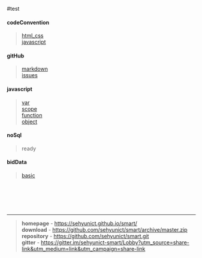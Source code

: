 #test

#### codeConvention
> [html_css](https://github.com/sehyunict/smart/tree/master/codeConvention/html_css)<br/>
> [javascript](https://github.com/sehyunict/smart/tree/master/codeConvention/javascript)

#### gitHub
> [markdown](https://github.com/sehyunict/smart/tree/master/gitHub/markdown)<br/>
> [issues](https://github.com/sehyunict/smart/tree/master/gitHub/issues)

#### javascript
> [var](https://github.com/sehyunict/smart/tree/master/javaScript/1.var)<br/>
> [scope](https://github.com/sehyunict/smart/tree/master/javaScript/2.scope)<br/>
> [function](https://github.com/sehyunict/smart/tree/master/javaScript/3.function)<br/>
> [object](https://github.com/sehyunict/smart/tree/master/javaScript/X.Object)

#### noSql
> ready

#### bidData
> [basic](https://github.com/sehyunict/smart/blob/master/bigData/)
<br/>
<br/>
<br/>
<br/>

***
> **homepage** - <a>https://sehyunict.github.io/smart/</a><br/>
> **download** - <a>https://github.com/sehyunict/smart/archive/master.zip</a><br/>
> **repository** - <span>https://github.com/sehyunict/smart.git</span><br/>
> **gitter** - <a>https://gitter.im/sehyunict-smart/Lobby?utm_source=share-link&utm_medium=link&utm_campaign=share-link</a>
